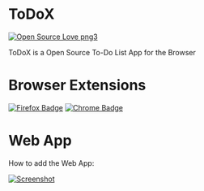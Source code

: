 # ToDoX
[![Open Source Love png3](https://badges.frapsoft.com/os/v3/open-source.png?v=103)](https://github.com/realYellowDev/todox/)

ToDoX is a Open Source To-Do List App for the Browser

# Browser Extensions
[![Firefox Badge](https://realyellowdev.github.io/todox/AMO-button_1.png)](https://addons.mozilla.org/de/firefox/addon/todox/)
[![Chrome Badge](https://realyellowdev.github.io/todox/ChromeWebStore_Badge.png)](#)

# Web App
How to add the Web App:

[![Screenshot](https://realyellowdev.github.io/todox/screenshot.png)](#)
